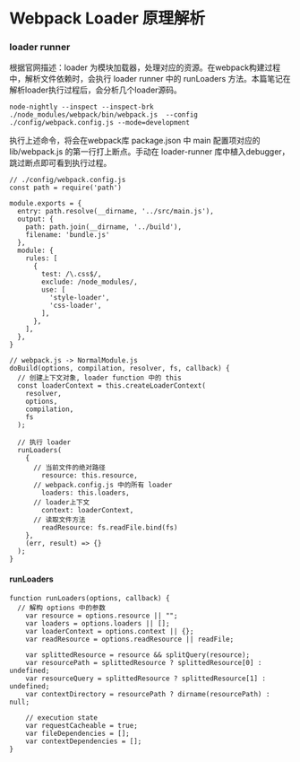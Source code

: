# Webpack Loader 原理解析

### loader runner

根据官网描述：loader 为模块加载器，处理对应的资源。在webpack构建过程中，解析文件依赖时，会执行 loader runner 中的 runLoaders 方法。本篇笔记在解析loader执行过程后，会分析几个loader源码。

`node-nightly --inspect --inspect-brk ./node_modules/webpack/bin/webpack.js  --config ./config/webpack.config.js --mode=development`

执行上述命令，将会在webpack库 package.json 中 main 配置项对应的 lib/webpack.js 的第一行打上断点。手动在 loader-runner 库中植入debugger，跳过断点即可看到执行过程。

```text
// ./config/webpack.config.js
const path = require('path')

module.exports = {
  entry: path.resolve(__dirname, '../src/main.js'),
  output: {
    path: path.join(__dirname, '../build'),
    filename: 'bundle.js'
  },
  module: {
    rules: [
      {
        test: /\.css$/,
        exclude: /node_modules/,
        use: [
          'style-loader',
          'css-loader',
        ],
      },
    ],
  },
}

// webpack.js -> NormalModule.js
doBuild(options, compilation, resolver, fs, callback) {
  // 创建上下文对象, loader function 中的 this
  const loaderContext = this.createLoaderContext(
  	resolver,
  	options,
  	compilation,
  	fs
  );

  // 执行 loader
  runLoaders(
  	{
      // 当前文件的绝对路径
  		resource: this.resource,
      // webpack.config.js 中的所有 loader
  		loaders: this.loaders,
      // loader上下文
  		context: loaderContext,
      // 读取文件方法
  		readResource: fs.readFile.bind(fs)
  	},
  	(err, result) => {}
  );
}
```

#### runLoaders

```text
function runLoaders(options, callback) {
  // 解构 options 中的参数
	var resource = options.resource || "";
	var loaders = options.loaders || [];
	var loaderContext = options.context || {};
	var readResource = options.readResource || readFile;

	var splittedResource = resource && splitQuery(resource);
	var resourcePath = splittedResource ? splittedResource[0] : undefined;
	var resourceQuery = splittedResource ? splittedResource[1] : undefined;
	var contextDirectory = resourcePath ? dirname(resourcePath) : null;

	// execution state
	var requestCacheable = true;
	var fileDependencies = [];
	var contextDependencies = [];
}
```

